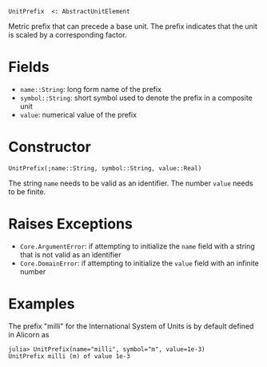 ```
UnitPrefix  <: AbstractUnitElement
```

Metric prefix that can precede a base unit. The prefix indicates that the unit is scaled by a corresponding factor.

# Fields

  * `name::String`: long form name of the prefix
  * `symbol::String`: short symbol used to denote the prefix in a composite unit
  * `value`: numerical value of the prefix

# Constructor

```
UnitPrefix(;name::String, symbol::String, value::Real)
```

The string `name` needs to be valid as an identifier. The number `value` needs to be finite.

# Raises Exceptions

  * `Core.ArgumentError`: if attempting to initialize the `name` field with a string that is not valid as an identifier
  * `Core.DomainError`: if attempting to initialize the `value` field with an infinite number

# Examples

The prefix "milli" for the International System of Units is by default defined in Alicorn as

```jldoctest
julia> UnitPrefix(name="milli", symbol="m", value=1e-3)
UnitPrefix milli (m) of value 1e-3
```
